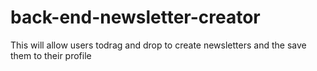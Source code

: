 # back-end-newsletter-creator
This will allow users todrag and drop to create newsletters and the save them to their profile

